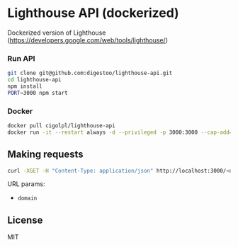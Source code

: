 # Lighthouse API (dockerized)

Dockerized version of Lighthouse (https://developers.google.com/web/tools/lighthouse/)

### Run API 

```bash
git clone git@github.com:digestoo/lighthouse-api.git
cd lighthouse-api
npm install
PORT=3000 npm start
```

### Docker

```bash
docker pull cigolpl/lighthouse-api
docker run -it --restart always -d --privileged -p 3000:3000 --cap-add=SYS_ADMIN cigolpl/lighthouse-api
```

## Making requests

```bash
curl -XGET -H "Content-Type: application/json" http://localhost:3000/<domain>
```

URL params:

- `domain`

## License

MIT
